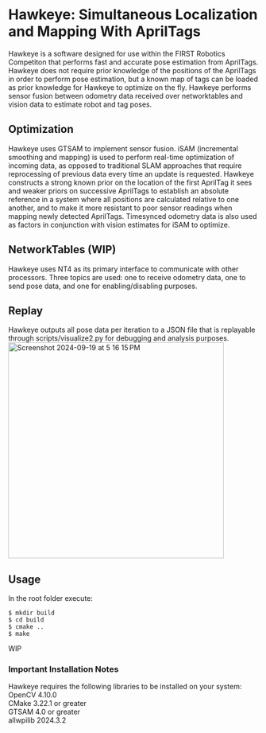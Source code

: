 # Hawkeye: Simultaneous Localization and Mapping With AprilTags
Hawkeye is a software designed for use within the FIRST Robotics Competiton that performs fast and accurate pose estimation from AprilTags. Hawkeye does not require prior knowledge of the positions of the AprilTags in order to perform pose estimation, but a known map of tags can be loaded as prior knowledge for Hawkeye to optimize on the fly. Hawkeye performs sensor fusion between odometry data received over networktables and vision data to estimate robot and tag poses.
## Optimization
Hawkeye uses GTSAM to implement sensor fusion. iSAM (incremental smoothing and mapping) is used to perform real-time optimization of incoming data, as opposed to traditional SLAM approaches that require reprocessing of previous data every time an update is requested. Hawkeye constructs a strong known prior on the location of the first AprilTag it sees and weaker priors on successive AprilTags to establish an absolute reference in a system where all positions are calculated relative to one another, and to make it more resistant to poor sensor readings when mapping newly detected AprilTags. Timesynced odometry data is also used as factors in conjunction with vision estimates for iSAM to optimize.
## NetworkTables (WIP)
Hawkeye uses NT4 as its primary interface to communicate with other processors. Three topics are used: one to receive odometry data, one to send pose data, and one for enabling/disabling purposes.
## Replay
Hawkeye outputs all pose data per iteration to a JSON file that is replayable through scripts/visualize2.py for debugging and analysis purposes.<br/>
<img width="434" alt="Screenshot 2024-09-19 at 5 16 15 PM" src="https://github.com/user-attachments/assets/5633943b-2779-4198-99dc-5ad93ace02f1">
## Usage
In the root folder execute:

```
$ mkdir build
$ cd build
$ cmake ..
$ make
```

WIP

### Important Installation Notes
Hawkeye requires the following libraries to be installed on your system: <br/>
OpenCV 4.10.0 <br/>
CMake 3.22.1 or greater <br/>
GTSAM 4.0 or greater <br/>
allwpilib 2024.3.2
